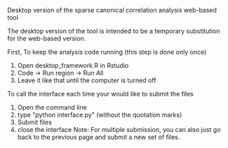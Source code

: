 Desktop version of the sparse canonical correlation analysis web-based tool

The desktop version of the tool is intended to be a temporary substitution for the web-based version.

First, To keep the analysis code running (this step is done only once)
1. Open desktop_framework.R in Rstudio
2. Code -> Run region -> Run All
3. Leave it like that until the computer is turned off

To call the interface each time your would like to submit the files
1. Open the command line
2. type "python interface.py" (without the quotation marks)
3. Submit files
4. close the interface
Note: For multiple submission, you can also just go back to the previous page and submit a new set of files.
